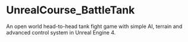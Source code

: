# UnrealCourse_BattleTank
An open world head-to-head tank fight game with simple AI, terrain and advanced control system in Unreal Engine 4.
